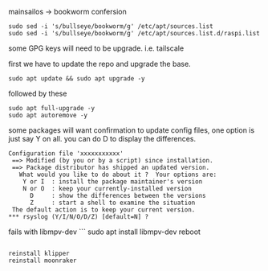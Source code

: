 mainsailos -> bookworm confersion

```
sudo sed -i 's/bullseye/bookworm/g' /etc/apt/sources.list
sudo sed -i 's/bullseye/bookworm/g' /etc/apt/sources.list.d/raspi.list
```

some GPG keys will need to be upgrade. i.e. tailscale

first we have to update the repo and upgrade the base.
```
sudo apt update && sudo apt upgrade -y 
```

followed by these

```
sudo apt full-upgrade -y 
sudo apt autoremove -y
```

some packages will want confirmation to update config files,  one option is just say Y on all.  you can do D to display the differences.

```
Configuration file 'xxxxxxxxxxx'
 ==> Modified (by you or by a script) since installation.
 ==> Package distributor has shipped an updated version.
   What would you like to do about it ?  Your options are:
    Y or I  : install the package maintainer's version
    N or O  : keep your currently-installed version
      D     : show the differences between the versions
      Z     : start a shell to examine the situation
 The default action is to keep your current version.
*** rsyslog (Y/I/N/O/D/Z) [default=N] ?
```


fails with libmpv-dev
    ```
sudo apt install libmpv-dev
reboot
```

reinstall klipper
reinstall moonraker


